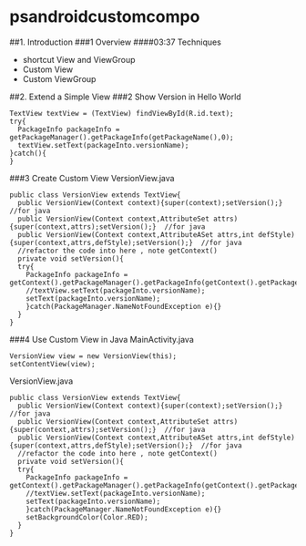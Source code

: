 # psandroidcustomcompo
##1. Introduction
###1 Overview
####03:37
Techniques
- shortcut View and ViewGroup
- Custom View
- Custom ViewGroup



##2. Extend a Simple View
###2 Show Version in Hello World
```
TextView textView = (TextView) findViewById(R.id.text);
try{
  PackageInfo packageInfo = getPackageManager().getPackageInfo(getPackageName(),0);
  textView.setText(packageInto.versionName);
}catch(){
}
```


###3 Create Custom View
VersionView.java
```
public class VersionView extends TextView{
  public VersionView(Context context){super(context);setVersion();}  //for java
  public VersionView(Context context,AttributeSet attrs){super(context,attrs);setVersion();}  //for java
  public VersionView(Context context,AttributeASet attrs,int defStyle){super(context,attrs,defStyle);setVersion();}  //for java
  //refactor the code into here , note getContext()
  private void setVersion(){
  try{
    PackageInfo packageInfo = getContext().getPackageManager().getPackageInfo(getContext().getPackageName(),0);
    //textView.setText(packageInto.versionName);
    setText(packageInto.versionName);
    }catch(PackageManager.NameNotFoundException e){}
  }
}
```


###4 Use Custom View in Java
MainActivity.java
```
VersionView view = new VersionView(this);
setContentView(view);
```
VersionView.java
```
public class VersionView extends TextView{
  public VersionView(Context context){super(context);setVersion();}  //for java
  public VersionView(Context context,AttributeSet attrs){super(context,attrs);setVersion();}  //for java
  public VersionView(Context context,AttributeASet attrs,int defStyle){super(context,attrs,defStyle);setVersion();}  //for java
  //refactor the code into here , note getContext()
  private void setVersion(){
  try{
    PackageInfo packageInfo = getContext().getPackageManager().getPackageInfo(getContext().getPackageName(),0);
    //textView.setText(packageInto.versionName);
    setText(packageInto.versionName);
    }catch(PackageManager.NameNotFoundException e){}
    setBackgroundColor(Color.RED);
  }
}
```


